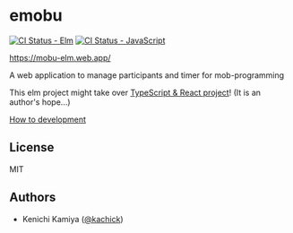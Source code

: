 # emobu

[![CI Status - Elm](https://github.com/mobu-of-the-world/emobu/actions/workflows/ci-elm.yml/badge.svg?branch=main)](https://github.com/mobu-of-the-world/emobu/actions/workflows/ci-elm.yml/?branch=main)
[![CI Status - JavaScript](https://github.com/mobu-of-the-world/emobu/actions/workflows/ci-js.yml/badge.svg?branch=main)](https://github.com/mobu-of-the-world/emobu/actions/workflows/ci-js.yml/?branch=main)

https://mobu-elm.web.app/

A web application to manage participants and timer for mob-programming

This elm project might take over [TypeScript & React project](https://github.com/mobu-of-the-world/mobu)! (It is an author's hope...)

[How to development](CONTRIBUTING.md)

## License

MIT

## Authors

- Kenichi Kamiya ([@kachick](https://github.com/kachick))
